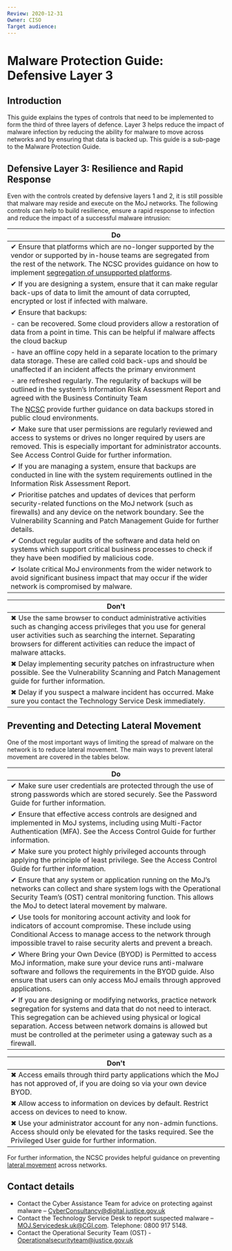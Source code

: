 ```yaml
---
Review: 2020-12-31
Owner: CISO
Target audience:
---
```


# Malware Protection Guide: Defensive Layer 3

## Introduction

This guide explains the types of controls that need to be implemented to form the third of three layers of defence. Layer 3 helps reduce the impact of malware infection by reducing the ability for malware to move across networks and by ensuring that data is backed up. This guide is a sub-page to the Malware Protection Guide.

## Defensive Layer 3: Resilience and Rapid Response

Even with the controls created by defensive layers 1 and 2, it is still possible that malware may reside and execute on the MoJ networks. The following controls can help to build resilience, ensure a rapid response to infection and reduce the impact of a successful malware intrusion:

| Do |
|--- |
| ✔ Ensure that platforms which are no-longer supported by the vendor or supported by in-house teams are segregated from the rest of the network. The NCSC provides guidance on how to implement [segregation of unsupported platforms](https://www.ncsc.gov.uk/guidance/obsolete-platforms-security-guidance). |
|✔ If you are designing a system, ensure that it can make regular back-ups of data to limit the amount of data corrupted, encrypted or lost if infected with malware. |
| ✔ Ensure that backups:
| - can be recovered. Some cloud providers allow a restoration of data from a point in time. This can be helpful if malware affects the cloud backup
| - have an offline copy held in a separate location to the primary data storage. These are called cold back-ups and should be unaffected if an incident affects the primary environment
| - are refreshed regularly. The regularity of backups will be outlined in the system’s Information Risk Assessment Report and agreed with the Business Continuity Team
| The [NCSC](https://www.ncsc.gov.uk/blog-post/offline-backups-in-an-online-world) provide further guidance on data backups stored in public cloud environments.|
| ✔ Make sure that user permissions are regularly reviewed and access to systems or drives no longer required by users are removed. This is especially important for administrator accounts. See Access Control Guide for further information. |
| ✔ If you are managing a system, ensure that backups are conducted in line with the system requirements outlined in the Information Risk Assessment Report. |
| ✔ Prioritise patches and updates of devices that perform security-related functions on the MoJ network (such as firewalls) and any device on the network boundary. See the Vulnerability Scanning and Patch Management Guide for further details. |
| ✔ Conduct regular audits of the software and data held on systems which support critical business processes to check if they have been modified by malicious code. |
|✔ Isolate critical MoJ environments from the wider network to avoid significant business impact that may occur if the wider network is compromised by malware.|

| Don't |
|---|
| ✖ Use the same browser to conduct administrative activities such as changing access privileges that you use for general user activities such as searching the internet. Separating browsers for different activities can reduce the impact of malware attacks. |
| ✖ Delay implementing security patches on infrastructure when possible. See the Vulnerability Scanning and Patch Management guide for further information. |
| ✖ Delay if you suspect a malware incident has occurred. Make sure you contact the Technology Service Desk immediately.  |


## Preventing and Detecting Lateral Movement

One of the most important ways of limiting the spread of malware on the network is to reduce lateral movement. The main ways to prevent lateral movement are covered in the tables below.

| Do |
|--- |
| ✔ Make sure user credentials are protected through the use of strong passwords which are stored securely. See the Password Guide for further information. |
| ✔ Ensure that effective access controls are designed and implemented in MoJ systems, including using Multi-Factor Authentication (MFA). See the Access Control Guide for further information. |
|  ✔ Make sure you protect highly privileged accounts through applying the principle of least privilege. See the Access Control Guide for further information. |
| ✔ Ensure that any system or application running on the MoJ’s networks can collect and share system logs with the Operational Security Team’s (OST) central monitoring function. This allows the MoJ to detect lateral movement by malware. |
| ✔ Use tools for monitoring account activity and look for indicators of account compromise. These include using Conditional Access to manage access to the network through impossible travel to raise security alerts and prevent a breach.  |
| ✔ Where Bring your Own Device (BYOD) is Permitted  to access MoJ information, make sure your device runs anti-malware software and follows the requirements in the BYOD guide.  Also ensure that users can only access MoJ emails through approved applications. |
| ✔ If you are designing or modifying networks, practice network segregation for systems and data that do not need to interact. This segregation can be achieved using physical or logical separation. Access between network domains is allowed but must be controlled at the perimeter using a gateway such as a firewall. |

| Don't |
|---|
| ✖ Access emails through third party applications which the MoJ has not approved of, if you are doing so via your own device BYOD. |
| ✖ Allow access to information on devices by default. Restrict access on devices to need to know. |
| ✖ Use your administrator account for any non-admin functions. Access should only be elevated for the tasks required. See the Privileged User guide for further information. |

For further information, the NCSC provides helpful guidance on preventing [lateral movement](https://www.ncsc.gov.uk/guidance/preventing-lateral-movement) across networks.

## Contact details

* Contact the Cyber Assistance Team for advice on protecting against malware – [CyberConsultancy@digital.justice.gov.uk](mailto:CyberConsultancy@digital.justice.gov.uk)
* Contact the Technology Service Desk to report suspected malware – [MOJ.Servicedesk.uk@CGI.com](mailto:MOJ.Servicedesk.uk@CGI.com). Telephone: 0800 917 5148.
* Contact the Operational Security Team (OST) - [Operationalsecurityteam@justice.gov.uk](mailto:Operationalsecurityteam@justice.gov.uk)
